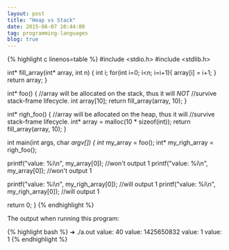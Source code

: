 ```yaml
---
layout: post
title: "Heap vs Stack"
date: 2015-06-07 10:44:00
tag: programming-languages
blog: true
---
```


{% highlight c linenos=table %}
#include <stdio.h>
#include <stdlib.h>

int* fill_array(int* array, int n) {
  int i;
  for(int i=0; i<n; i=i+1){
    array[i] = i+1;
  }
  return array;
}


int* foo() {
  //array will be allocated on the stack, thus it will *NOT*
  //survive stack-frame lifecycle.
  int array[10];
  return fill_array(array, 10);
}

int* righ_foo() {
  //array will be allocated on the heap, thus it will
  //survive stack-frame lifecycle.
  int* array = malloc(10 * sizeof(int));
  return fill_array(array, 10);
}


int main(int args, char *argv[]) {
  int* my_array = foo();
  int* my_righ_array = righ_foo();

  printf("value: %i\n", my_array[0]); //won't output 1
  printf("value: %i\n", my_array[0]); //won't output 1

  printf("value: %i\n", my_righ_array[0]); //will output 1
  printf("value: %i\n", my_righ_array[0]); //will output 1

  return 0;
}
{% endhighlight %}

The output when running this program:

{% highlight bash %}
➜ ./a.out
value: 40
value: 1425650832
value: 1
value: 1
{% endhighlight %}

